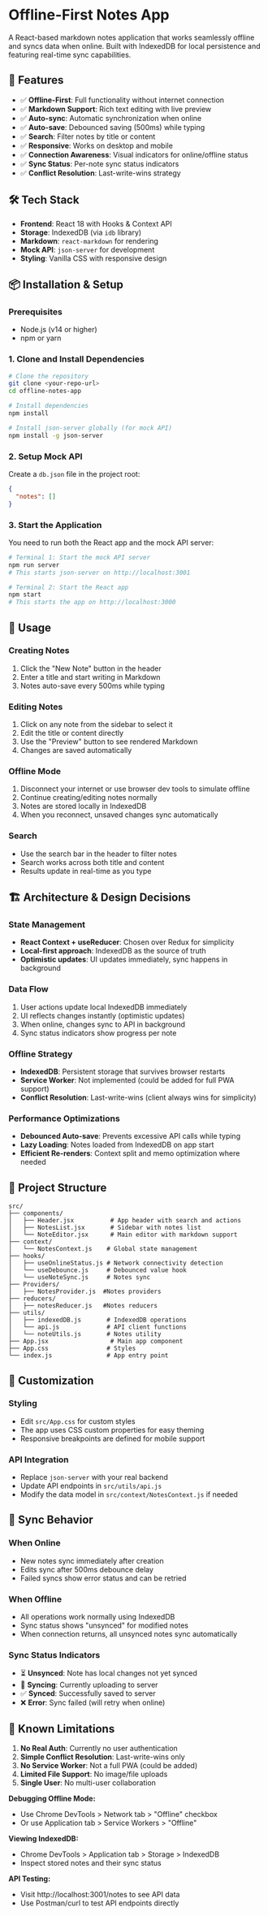 # Offline-First Notes App

A React-based markdown notes application that works seamlessly offline and syncs data when online. Built with IndexedDB for local persistence and featuring real-time sync capabilities.

## 🚀 Features

- ✅ **Offline-First**: Full functionality without internet connection
- ✅ **Markdown Support**: Rich text editing with live preview
- ✅ **Auto-sync**: Automatic synchronization when online
- ✅ **Auto-save**: Debounced saving (500ms) while typing
- ✅ **Search**: Filter notes by title or content
- ✅ **Responsive**: Works on desktop and mobile
- ✅ **Connection Awareness**: Visual indicators for online/offline status
- ✅ **Sync Status**: Per-note sync status indicators
- ✅ **Conflict Resolution**: Last-write-wins strategy

## 🛠️ Tech Stack

- **Frontend**: React 18 with Hooks & Context API
- **Storage**: IndexedDB (via `idb` library)
- **Markdown**: `react-markdown` for rendering
- **Mock API**: `json-server` for development
- **Styling**: Vanilla CSS with responsive design

## 📦 Installation & Setup

### Prerequisites

- Node.js (v14 or higher)
- npm or yarn

### 1. Clone and Install Dependencies

```bash
# Clone the repository
git clone <your-repo-url>
cd offline-notes-app

# Install dependencies
npm install

# Install json-server globally (for mock API)
npm install -g json-server
```

### 2. Setup Mock API

Create a `db.json` file in the project root:

```json
{
  "notes": []
}
```

### 3. Start the Application

You need to run both the React app and the mock API server:

```bash
# Terminal 1: Start the mock API server
npm run server
# This starts json-server on http://localhost:3001

# Terminal 2: Start the React app
npm start
# This starts the app on http://localhost:3000
```

## 🎯 Usage

### Creating Notes

1. Click the "New Note" button in the header
2. Enter a title and start writing in Markdown
3. Notes auto-save every 500ms while typing

### Editing Notes

1. Click on any note from the sidebar to select it
2. Edit the title or content directly
3. Use the "Preview" button to see rendered Markdown
4. Changes are saved automatically

### Offline Mode

1. Disconnect your internet or use browser dev tools to simulate offline
2. Continue creating/editing notes normally
3. Notes are stored locally in IndexedDB
4. When you reconnect, unsaved changes sync automatically

### Search

- Use the search bar in the header to filter notes
- Search works across both title and content
- Results update in real-time as you type

## 🏗️ Architecture & Design Decisions

### State Management

- **React Context + useReducer**: Chosen over Redux for simplicity
- **Local-first approach**: IndexedDB as the source of truth
- **Optimistic updates**: UI updates immediately, sync happens in background

### Data Flow

1. User actions update local IndexedDB immediately
2. UI reflects changes instantly (optimistic updates)
3. When online, changes sync to API in background
4. Sync status indicators show progress per note

### Offline Strategy

- **IndexedDB**: Persistent storage that survives browser restarts
- **Service Worker**: Not implemented (could be added for full PWA support)
- **Conflict Resolution**: Last-write-wins (client always wins for simplicity)

### Performance Optimizations

- **Debounced Auto-save**: Prevents excessive API calls while typing
- **Lazy Loading**: Notes loaded from IndexedDB on app start
- **Efficient Re-renders**: Context split and memo optimization where needed

## 🔧 Project Structure

```
src/
├── components/
│   ├── Header.jsx          # App header with search and actions
│   ├── NotesList.jsx       # Sidebar with notes list
│   └── NoteEditor.jsx      # Main editor with markdown support
├── context/
│   └── NotesContext.js    # Global state management
├── hooks/
│   ├── useOnlineStatus.js # Network connectivity detection
│   └── useDebounce.js     # Debounced value hook
│   └── useNoteSync.js     # Notes sync
├── Providers/
│   ├── NotesProvider.js  #Notes providers
├── reducers/
│   ├── notesReducer.js   #Notes reducers
├── utils/
│   ├── indexedDB.js       # IndexedDB operations
│   └── api.js             # API client functions
│   └── noteUtils.js       # Notes utility
├── App.jsx                 # Main app component
├── App.css                # Styles
└── index.js               # App entry point
```

## 🎨 Customization

### Styling

- Edit `src/App.css` for custom styles
- The app uses CSS custom properties for easy theming
- Responsive breakpoints are defined for mobile support

### API Integration

- Replace `json-server` with your real backend
- Update API endpoints in `src/utils/api.js`
- Modify the data model in `src/context/NotesContext.js` if needed

## 🔄 Sync Behavior

### When Online

- New notes sync immediately after creation
- Edits sync after 500ms debounce delay
- Failed syncs show error status and can be retried

### When Offline

- All operations work normally using IndexedDB
- Sync status shows "unsynced" for modified notes
- When connection returns, all unsynced notes sync automatically

### Sync Status Indicators

- ⏳ **Unsynced**: Note has local changes not yet synced
- 🔄 **Syncing**: Currently uploading to server
- ✅ **Synced**: Successfully saved to server
- ❌ **Error**: Sync failed (will retry when online)

## 🐛 Known Limitations

1. **No Real Auth**: Currently no user authentication
2. **Simple Conflict Resolution**: Last-write-wins only
3. **No Service Worker**: Not a full PWA (could be added)
4. **Limited File Support**: No image/file uploads
5. **Single User**: No multi-user collaboration

**Debugging Offline Mode:**

- Use Chrome DevTools > Network tab > "Offline" checkbox
- Or use Application tab > Service Workers > "Offline"

**Viewing IndexedDB:**

- Chrome DevTools > Application tab > Storage > IndexedDB
- Inspect stored notes and their sync status

**API Testing:**

- Visit http://localhost:3001/notes to see API data
- Use Postman/curl to test API endpoints directly
